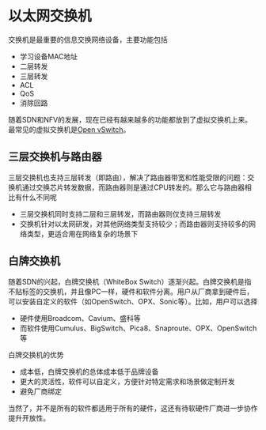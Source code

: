 # 以太网交换机

交换机是最重要的信息交换网络设备，主要功能包括

- 学习设备MAC地址
- 二层转发
- 三层转发
- ACL
- QoS
- 消除回路

随着SDN和NFV的发展，现在已经有越来越多的功能都放到了虚拟交换机上来。最常见的虚拟交换机是[Open vSwitch](../ovs/index.md)。

## 三层交换机与路由器

三层交换机也支持三层转发（即路由），解决了路由器带宽和性能受限的问题：交换机通过交换芯片转发数据，而路由器则是通过CPU转发的。那么它与路由器相比有什么不同呢

- 三层交换机同时支持二层和三层转发，而路由器则仅支持三层转发
- 交换机针对以太网研发，对其他网络类型支持较少；而路由器则支持较多的网络类型，更适合用在网络复杂的场景下

## 白牌交换机

随着SDN的兴起，白牌交换机（WhiteBox Switch）逐渐兴起。白牌交换机是指不贴标签的交换机，并且像PC一样，硬件和软件分离。用户从厂商拿到硬件后，可以安装自定义的软件（如OpenSwitch、OPX、Sonic等）。比如，用户可以选择

- 硬件使用Broadcom、Cavium、盛科等
- 而软件使用Cumulus、BigSwitch、Pica8、Snaproute、OPX、OpenSwitch等

白牌交换机的优势

- 成本低，白牌交换机的总体成本低于品牌设备
- 更大的灵活性，软件可以自定义，方便针对特定需求和场景做定制开发
- 避免厂商绑定

当然了，并不是所有的软件都适用于所有的硬件，这还有待软硬件厂商进一步协作提升开放性。
